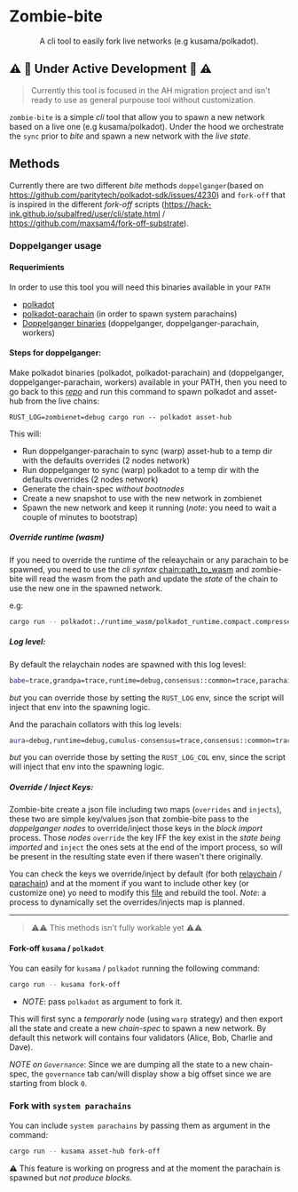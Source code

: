 # Zombie-bite

<div align="center">
<p>A cli tool to easily fork live networks (e.g kusama/polkadot).</p>
</div>

## :warning: :construction: Under Active Development :construction: :warning:

> Currently this tool is focused in the AH migration project and isn't ready to use as general purpouse tool without customization.


`zombie-bite` is a simple _cli_ tool that allow you to spawn a new network based on a live one (e.g kusama/polkadot). Under the hood we orchestrate the `sync` prior to _bite_ and spawn a new network with the _live state_.

## Methods
Currently there are two different _bite_ methods `doppelganger`(based on https://github.com/paritytech/polkadot-sdk/issues/4230) and `fork-off` that is inspired in the different _fork-off_ scripts (https://hack-ink.github.io/subalfred/user/cli/state.html / https://github.com/maxsam4/fork-off-substrate).

### Doppelganger usage


#### Requerimients

In order to use this tool you will need this binaries available in your `PATH`

 - [polkadot](https://github.com/paritytech/polkadot-sdk)
 - [polkadot-parachain](https://github.com/paritytech/polkadot-sdk) (in order to spawn system parachains)
 - [Doppelganger binaries](https://github.com/paritytech/doppelganger-wrapper) (doppelganger, doppelganger-parachain, workers)


#### Steps for doppelganger:

Make polkadot binaries (polkadot, polkadot-parachain) and (doppelganger, doppelganger-parachain, workers) available in your PATH, then you need to go back to this [_repo_](https://github.com/pepoviola/zombie-bite) and run this command to spawn polkadot and asset-hub from the live chains:

  ```
  RUST_LOG=zombienet=debug cargo run -- polkadot asset-hub
  ```

This will:

- Run doppelganger-parachain to sync (warp) asset-hub to a temp dir with the defaults overrides (2 nodes network)
- Run doppelganger to sync (warp) polkadot to a temp dir with the defaults overrides (2 nodes network)
- Generate the chain-spec _without bootnodes_
- Create a new snapshot to use with the new network in zombienet
- Spawn the new network and keep it running (_note_: you need to wait a couple of minutes to bootstrap)

##### Override runtime (wasm)

If you need to override the runtime of the releaychain or any parachain to be spawned, you need to use the _cli syntax_ <chain:path_to_wasm> and zombie-bite will read the wasm from the path and update the _state_ of the chain to use the new one in the spawned network.

e.g:

```sh
cargo run -- polkadot:./runtime_wasm/polkadot_runtime.compact.compressed.wasm asset-hub:./runtime_wasm/asset_hub_polkadot_runtime.compact.compressed.wasm
```

##### Log level:

By default the relaychain nodes are spawned with this log levesl:

```sh
babe=trace,grandpa=trace,runtime=debug,consensus::common=trace,parachain=debug,sync=debug
```
_but_ you can override those by setting the `RUST_LOG` env, since the script will inject that env into the spawning logic.

And the parachain collators with this log levels:

```sh
aura=debug,runtime=debug,cumulus-consensus=trace,consensus::common=trace,parachain::collation-generation=trace,parachain::collator-protocol=trace,parachain=debug
```
_but_ you can override those by setting the `RUST_LOG_COL` env, since the script will inject that env into the spawning logic.


##### Override / Inject Keys:

Zombie-bite create a json file including two maps (`overrides` and `injects`), these two are simple key/values json that zombie-bite pass to the _doppelganger nodes_ to override/inject those keys in the _block import_ process. Those _nodes_ `override` the key IFF the key exist in the _state being imported_ and `inject` the ones sets at the end of the import process, so will be present in the resulting state even if there wasen't there originally.

You can check the keys we override/inject by default (for both [relaychain](https://github.com/pepoviola/zombie-bite/blob/main/src/overrides.rs#L8) / [parachain](https://github.com/pepoviola/zombie-bite/blob/main/src/overrides.rs#L136)) and at the moment if you want to include other key (or customize one) yo need to modify this [file](https://github.com/pepoviola/zombie-bite/blob/main/src/overrides.rs) and rebuild the tool. _Note_: a process to dynamically set the overrides/injects map is planned.


---

> :warning::warning: This methods isn't fully workable yet :warning::warning:

#### Fork-off `kusama` / `polkadot`

You can easily for `kusama` / `polkadot` running the following command:
```bash
cargo run -- kusama fork-off
```

* _NOTE_: pass `polkadot` as argument to fork it.


This will first sync a _temporarly_ node (using `warp` strategy) and then export all the state and create a new _chain-spec_ to spawn a new network. By default this network will contains four validators (Alice, Bob, Charlie and Dave).

_NOTE on `Governance`_: Since we are dumping all the state to a new chain-spec, the `governance` tab can/will display show a big offset since we are starting from block `0`.


### Fork with `system parachains`

You can include `system parachains` by passing them as argument in the command:


```bash
cargo run -- kusama asset-hub fork-off
```

:warning: This feature is working on progress and at the moment the parachain is spawned but _not produce blocks_.


